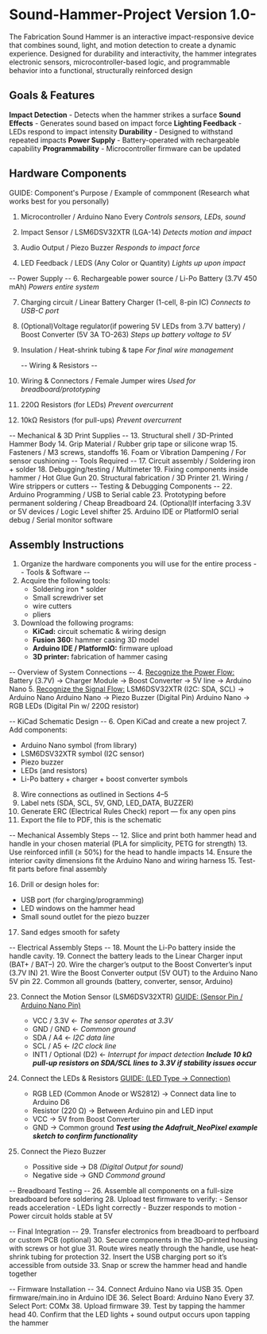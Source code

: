 # Sound-Hammer-Project Version 1.0- 
The Fabrication Sound Hammer is an interactive impact-responsive device that combines sound, light, and motion detection to create a dynamic experience. Designed for durability and interactivity, the hammer integrates electronic sensors, microcontroller-based logic, and programmable behavior into a functional, structurally reinforced design

## Goals & Features
**Impact Detection** - Detects when the hammer strikes a surface
**Sound Effects** - Generates sound based on impact force
**Lighting Feedback** - LEDs respond to impact intensity
**Durability** - Designed to withstand repeated impacts
**Power Supply** - Battery-operated with rechargeable capability
**Programmability** - Microcontroller firmware can be updated

## Hardware Components
GUIDE: Component's Purpose / Example of commponent
(Research what works best for you personally)

1. Microcontroller / Arduino Nano Every
*Controls sensors, LEDs, sound*

2. Impact Sensor / LSM6DSV32XTR (LGA-14)
*Detects motion and impact*

3. Audio Output / Piezo Buzzer
*Responds to impact force*

4. LED Feedback / LEDS (Any Color or Quantity)
*Lights up upon impact*

  -- Power Supply --
6. Rechargeable power source / Li-Po Battery (3.7V 450 mAh)
*Powers entire system*

7. Charging circuit / Linear Battery Charger (1-cell, 8-pin IC)
*Connects to USB-C port*

8. (Optional)Voltage regulator(if powering 5V LEDs from 3.7V battery) / Boost Converter (5V 3A TO-263)
*Steps up battery voltage to 5V*

9. Insulation / Heat-shrink tubing & tape
*For final wire management*

   -- Wiring & Resistors --
10. Wiring & Connectors / Female Jumper wires
*Used for breadboard/prototyping*

11. 220Ω Resistors (for LEDs)
*Prevent overcurrent*

12. 10kΩ Resistors (for pull-ups)
*Prevent overcurrent*  
 
  -- Mechanical & 3D Print Supplies --
13. Structural shell / 3D-Printed Hammer Body
14. Grip Material / Rubber grip tape or silicone wrap
15. Fasteners / M3 screws, standoffs
16. Foam or Vibration Dampening / For sensor cushioning
  -- Tools Required --
17. Circuit assembly / Soldering iron + solder
18. Debugging/testing / Multimeter
19. Fixing components inside hammer / Hot Glue Gun
20. Structural fabrication / 3D Printer
21. Wiring / Wire strippers or cutters
  -- Testing & Debugging Components --
22. Arduino Programming / USB to Serial cable
23. Prototyping before permanent soldering / Cheap Breadboard
24. (Optional)If interfacing 3.3V or 5V devices / Logic Level shifter 
25. Arduino IDE or PlatformIO serial debug / Serial monitor software

## Assembly Instructions
1. Organize the hardware components you will use for the entire process
  -- Tools & Software --
2. Acquire the following tools:
   - Soldering iron * solder
   - Small screwdriver set
   - wire cutters
   - pliers
3. Download the following programs:
   - **KiCad:** circuit schematic & wiring design
   - **Fusion 360:** hammer casing 3D model
   - **Arduino IDE / PlatformIO:** firmware upload
   - **3D printer:** fabrication of hammer casing

  -- Overview of System Connections --
4. <ins>Recognize the Power Flow:</ins>
   Battery (3.7V) → Charger Module → Boost Converter → 5V line → Arduino Nano
5. <ins>Recognize the Signal Flow:</ins>
   LSM6DSV32XTR (I2C: SDA, SCL) → Arduino Nano
   Arduino Nano → Piezo Buzzer (Digital Pin)
   Arduino Nano → RGB LEDs (Digital Pin w/ 220Ω resistor)

  -- KiCad Schematic Design --
6. Open KiCad and create a new project
7. Add components:
   - Arduino Nano symbol (from library)
   - LSM6DSV32XTR symbol (I2C sensor)
   - Piezo buzzer
   - LEDs (and resistors)
   - Li-Po battery + charger + boost converter symbols 
8. Wire connections as outlined in Sections 4–5
9. Label nets (SDA, SCL, 5V, GND, LED_DATA, BUZZER)
10. Generate ERC (Electrical Rules Check) report — fix any open pins
11. Export the file to PDF, this is the schematic

  -- Mechanical Assembly Steps --
12. Slice and print both hammer head and handle in your chosen material (PLA for simplicity, PETG for strength)
13. Use reinforced infill (≥ 50%) for the head to handle impacts
14. Ensure the interior cavity dimensions fit the Arduino Nano and wiring harness
15. Test-fit parts before final assembly

16. Drill or design holes for:
   - USB port (for charging/programming)
   - LED windows on the hammer head
   - Small sound outlet for the piezo buzzer
17. Sand edges smooth for safety

  -- Electrical Assembly Steps --
18. Mount the Li-Po battery inside the handle cavity.
19. Connect the battery leads to the Linear Charger input (BAT+ / BAT–)
20. Wire the charger’s output to the Boost Converter’s input (3.7V IN)
21. Wire the Boost Converter output (5V OUT) to the Arduino Nano 5V pin
22. Common all grounds (battery, converter, sensor, Arduino)

23. Connect the Motion Sensor (LSM6DSV32XTR)
    <ins>GUIDE: (Sensor Pin / Arduino Nano Pin)</ins>
    - VCC / 3.3V ← *The sensor operates at 3.3V*
    - GND / GND ← *Common ground*
    - SDA / A4 ← *I2C data line*
    - SCL / A5 ← *I2C clock line*
    - INT1 / Optional (D2) ← *Interrupt for impact detection*
***Include 10 kΩ pull-up resistors on SDA/SCL lines to 3.3V if stability issues occur***

24. Connect the LEDs & Resistors
    <ins>GUIDE: (LED Type → Connection)</ins>
    - RGB LED (Common Anode or WS2812) → Connect data line to Arduino D6
    - Resistor (220 Ω) → Between Arduino pin and LED input
    - VCC → 5V from Boost Converter
    - GND → Common ground
***Test using the Adafruit_NeoPixel example sketch to confirm functionality***

25. Connect the Piezo Buzzer
    - Possitive side → D8 _(Digital Output for sound)_
    - Negative side → GND _Commond ground_

   -- Breadboard Testing --
26. Assemble all components on a full-size breadboard before soldering
28. Upload test firmware to verify:
    - Sensor reads acceleration
    - LEDs light correctly
    - Buzzer responds to motion
    - Power circuit holds stable at 5V

  -- Final Integration --
29. Transfer electronics from breadboard to perfboard or custom PCB (optional)
30. Secure components in the 3D-printed housing with screws or hot glue
31. Route wires neatly through the handle, use heat-shrink tubing for protection
32. Insert the USB charging port so it’s accessible from outside
33. Snap or screw the hammer head and handle together

  -- Firmware Installation --
34. Connect Arduino Nano via USB
35. Open firmware/main.ino in Arduino IDE
36. Select Board: Arduino Nano Every
37. Select Port: COMx
38. Upload firmware
39. Test by tapping the hammer head
40. Confirm that the LED lights + sound output occurs upon tapping the hammer





